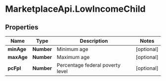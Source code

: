 # MarketplaceApi.LowIncomeChild

## Properties
Name | Type | Description | Notes
------------ | ------------- | ------------- | -------------
**minAge** | **Number** | Minimum age | [optional] 
**maxAge** | **Number** | Maximum age | [optional] 
**pcFpl** | **Number** | Percentage federal poverty level | [optional] 


